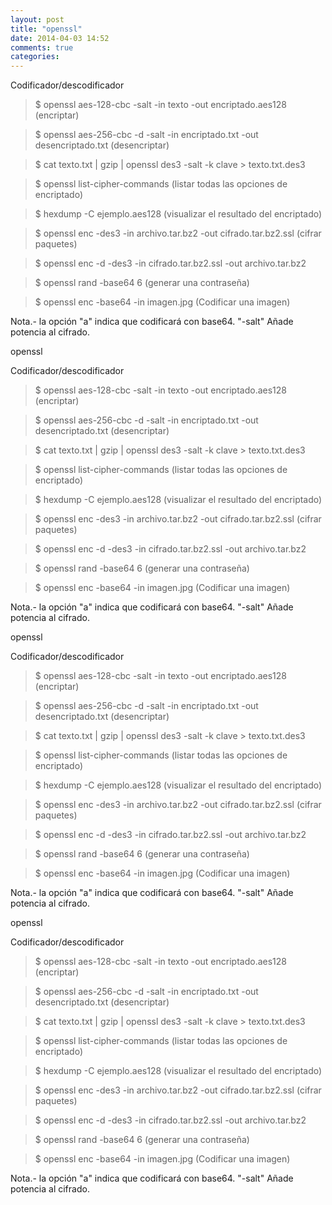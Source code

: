 ```yaml
---
layout: post
title: "openssl"
date: 2014-04-03 14:52
comments: true
categories: 
---
```

Codificador/descodificador

>$ openssl aes-128-cbc -salt -in texto -out encriptado.aes128  (encriptar)

>$ openssl aes-256-cbc -d -salt -in encriptado.txt -out desencriptado.txt  (desencriptar)

>$ cat texto.txt | gzip | openssl des3 -salt -k clave > texto.txt.des3

>$ openssl list-cipher-commands  (listar todas las opciones de encriptado)

>$ hexdump -C ejemplo.aes128 (visualizar el resultado del encriptado)

>$ openssl enc -des3 -in archivo.tar.bz2 -out cifrado.tar.bz2.ssl  (cifrar paquetes)

>$ openssl enc -d -des3 -in cifrado.tar.bz2.ssl -out archivo.tar.bz2

>$ openssl rand -base64 6  (generar una contraseña)

>$ openssl enc -base64 -in imagen.jpg (Codificar una imagen)

Nota.- la opción "a" indica que codificará con base64. "-salt" Añade potencia al cifrado.

openssl

Codificador/descodificador

>$ openssl aes-128-cbc -salt -in texto -out encriptado.aes128  (encriptar)

>$ openssl aes-256-cbc -d -salt -in encriptado.txt -out desencriptado.txt  (desencriptar)

>$ cat texto.txt | gzip | openssl des3 -salt -k clave > texto.txt.des3

>$ openssl list-cipher-commands  (listar todas las opciones de encriptado)

>$ hexdump -C ejemplo.aes128 (visualizar el resultado del encriptado)

>$ openssl enc -des3 -in archivo.tar.bz2 -out cifrado.tar.bz2.ssl  (cifrar paquetes)

>$ openssl enc -d -des3 -in cifrado.tar.bz2.ssl -out archivo.tar.bz2

>$ openssl rand -base64 6  (generar una contraseña)

>$ openssl enc -base64 -in imagen.jpg (Codificar una imagen)

Nota.- la opción "a" indica que codificará con base64. "-salt" Añade potencia al cifrado.

openssl

Codificador/descodificador

>$ openssl aes-128-cbc -salt -in texto -out encriptado.aes128  (encriptar)

>$ openssl aes-256-cbc -d -salt -in encriptado.txt -out desencriptado.txt  (desencriptar)

>$ cat texto.txt | gzip | openssl des3 -salt -k clave > texto.txt.des3

>$ openssl list-cipher-commands  (listar todas las opciones de encriptado)

>$ hexdump -C ejemplo.aes128 (visualizar el resultado del encriptado)

>$ openssl enc -des3 -in archivo.tar.bz2 -out cifrado.tar.bz2.ssl  (cifrar paquetes)

>$ openssl enc -d -des3 -in cifrado.tar.bz2.ssl -out archivo.tar.bz2

>$ openssl rand -base64 6  (generar una contraseña)

>$ openssl enc -base64 -in imagen.jpg (Codificar una imagen)

Nota.- la opción "a" indica que codificará con base64. "-salt" Añade potencia al cifrado.

openssl

Codificador/descodificador

>$ openssl aes-128-cbc -salt -in texto -out encriptado.aes128  (encriptar)

>$ openssl aes-256-cbc -d -salt -in encriptado.txt -out desencriptado.txt  (desencriptar)

>$ cat texto.txt | gzip | openssl des3 -salt -k clave > texto.txt.des3

>$ openssl list-cipher-commands  (listar todas las opciones de encriptado)

>$ hexdump -C ejemplo.aes128 (visualizar el resultado del encriptado)

>$ openssl enc -des3 -in archivo.tar.bz2 -out cifrado.tar.bz2.ssl  (cifrar paquetes)

>$ openssl enc -d -des3 -in cifrado.tar.bz2.ssl -out archivo.tar.bz2

>$ openssl rand -base64 6  (generar una contraseña)

>$ openssl enc -base64 -in imagen.jpg (Codificar una imagen)

Nota.- la opción "a" indica que codificará con base64. "-salt" Añade potencia al cifrado.

